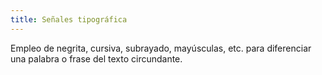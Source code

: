 ```yaml
---
title: Señales tipográfica
---
```

Empleo de negrita, cursiva, subrayado, mayúsculas, etc. para diferenciar una palabra o frase del texto circundante. 

